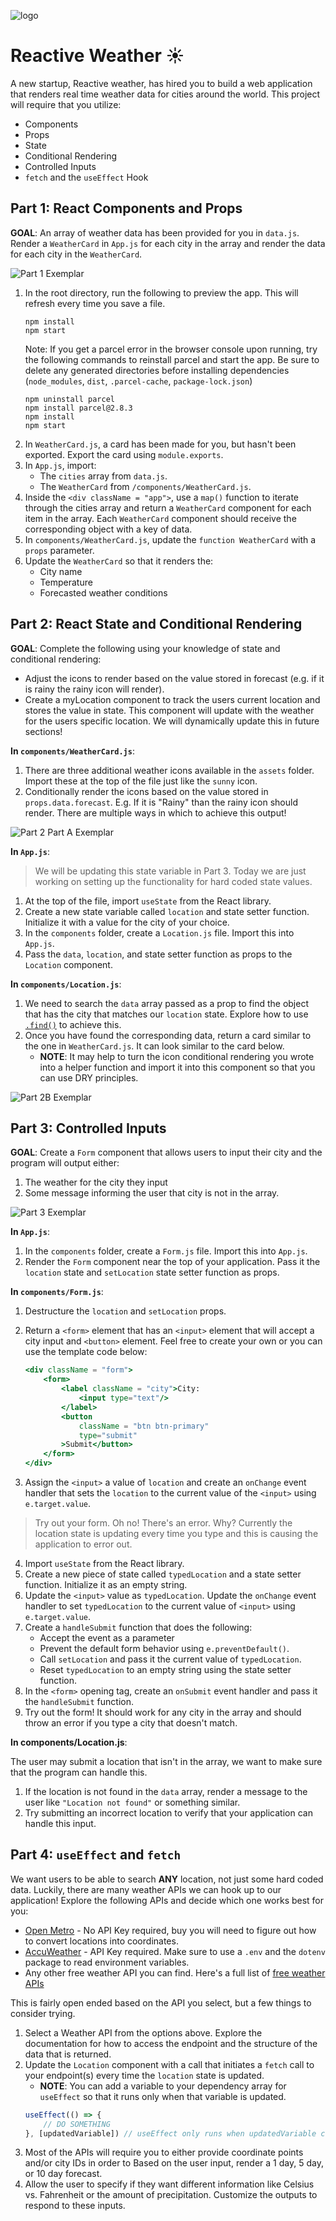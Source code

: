 ![logo](https://user-images.githubusercontent.com/44912347/202244850-18dbf275-11cf-44b5-9500-b2fcb5d44d05.jpg)

# Reactive Weather ☀️

A new startup, Reactive weather, has hired you to build a web application that renders real time weather data for cities around the world. This project will require that you utilize:
- Components
- Props
- State
- Conditional Rendering
- Controlled Inputs
- `fetch` and the `useEffect` Hook

## Part 1: React Components and Props

**GOAL**: An array of weather data has been provided for you in `data.js`. Render a `WeatherCard` in `App.js` for each city in the array and render the data for each city in the `WeatherCard`.

![Part 1 Exemplar](./exemplars/Part1Exemplar.png)

1. In the root directory, run the following to preview the app. This will refresh every time you save a file. 
    ```shell
    npm install
    npm start
    ```
    Note: If you get a parcel error in the browser console upon running, try the following commands to reinstall parcel and start the app. Be sure to delete any generated directories before installing dependencies (`node_modules`, `dist`, `.parcel-cache`, `package-lock.json`)
    ```
    npm uninstall parcel
    npm install parcel@2.8.3
    npm install
    npm start
    ```
2. In `WeatherCard.js`, a card has been made for you, but hasn't been exported. Export the card using `module.exports`.
3. In `App.js`, import:
    - The `cities` array from `data.js`.
    - The `WeatherCard` from `/components/WeatherCard.js`.
4. Inside the `<div className = "app">`, use a `map()` function to iterate through the cities array and return a `WeatherCard` component for each item in the array. Each `WeatherCard` component should receive the corresponding object with a key of data.
5. In `components/WeatherCard.js`, update the `function WeatherCard` with a `props` parameter.
6. Update the `WeatherCard` so that it renders the:
    - City name
    - Temperature
    - Forecasted weather conditions

## Part 2: React State and Conditional Rendering

**GOAL**: Complete the following using your knowledge of state and conditional rendering:
- Adjust the icons to render based on the value stored in forecast (e.g. if it is rainy the rainy icon will render).
- Create a myLocation component to track the users current location and stores the value in state. This component will update with the weather for the users specific location. We will dynamically update this in future sections!

**In `components/WeatherCard.js`**:
1. There are three additional weather icons available in the `assets` folder. Import these at the top of the file just like the `sunny` icon.
2. Conditionally render the icons based on the value stored in `props.data.forecast`. E.g. If it is "Rainy" than the rainy icon should render. There are multiple ways in which to achieve this output!

![Part 2 Part A Exemplar](./exemplars/Part2AExemplar.png)

**In `App.js`**:
> We will be updating this state variable in Part 3. Today we are just working on setting up the functionality for hard coded state values.
1. At the top of the file, import `useState` from the React library.
2. Create a new state variable called `location` and state setter function. Initialize it with a value for the city of your choice.
3. In the `components` folder, create a `Location.js` file. Import this into `App.js`.
4. Pass the `data`, `location`, and state setter function as props to the `Location` component.

**In `components/Location.js`**:
1. We need to search the `data` array passed as a prop to find the object that has the city that matches our `location` state. Explore how to use [`.find()`](https://developer.mozilla.org/en-US/docs/Web/JavaScript/Reference/Global_Objects/Array/find) to achieve this.
2. Once you have found the corresponding data, return a card similar to the one in `WeatherCard.js`. It can look similar to the card below.
    - **NOTE**: It may help to turn the icon conditional rendering you wrote into a helper function and import it into this component so that you can use DRY principles.

![Part 2B Exemplar](./exemplars/Part2BExemplar.png)

## Part 3: Controlled Inputs

**GOAL**: Create a `Form` component that allows users to input their city and the program will output either:
1. The weather for the city they input
2. Some message informing the user that city is not in the array.

![Part 3 Exemplar](./exemplars/Part3Exempalr.gif) 

**In `App.js`**:
1. In the `components` folder, create a `Form.js` file. Import this into `App.js`.
2. Render the `Form` component near the top of your application. Pass it the `location` state and `setLocation` state setter function as props.

**In `components/Form.js`**:
1. Destructure the `location` and `setLocation` props.
2. Return a `<form>` element that has an `<input>` element that will accept a city input and `<button>` element. Feel free to create your own or you can use the template code below:

    ```jsx
    <div className = "form">
        <form>
            <label className = "city">City:
                <input type="text"/>
            </label>
            <button 
                className = "btn btn-primary" 
                type="submit"
            >Submit</button>
        </form>
    </div>
    ```

3. Assign the `<input>` a value of `location` and create an `onChange` event handler that sets the `location` to the current value of the `<input>` using `e.target.value`.

> Try out your form. Oh no! There's an error. Why? Currently the location state is updating every time you type and this is causing the application to error out.

4. Import `useState` from the React library.
5. Create a new piece of state called `typedLocation` and a state setter function. Initialize it as an empty string.
6. Update the `<input>` value as `typedLocation`. Update the `onChange` event handler to set `typedLocation` to the current value of `<input>` using `e.target.value`.
7. Create a `handleSubmit` function that does the following:
    - Accept the event as a parameter
    - Prevent the default form behavior using `e.preventDefault()`.
    - Call `setLocation` and pass it the current value of `typedLocation`.
    - Reset `typedLocation` to an empty string using the state setter function.
8. In the `<form>` opening tag, create an `onSubmit` event handler and pass it the `handleSubmit` function. 
9. Try out the form! It should work for any city in the array and should throw an error if you type a city that doesn't match.

**In components/Location.js**:

The user may submit a location that isn't in the array, we want to make sure that the program can handle this.
1. If the location is not found in the `data` array, render a message to the user like `"Location not found"` or something similar.
2. Try submitting an incorrect location to verify that your application can handle this input.

## Part 4: `useEffect` and `fetch`

We want users to be able to search **ANY** location, not just some hard coded data. Luckily, there are many weather APIs we can hook up to our application! Explore the following APIs and decide which one works best for you:
- [Open Metro](https://open-meteo.com/en/docs) - No API Key required, buy you will need to figure out how to convert locations into coordinates.
- [AccuWeather](https://developer.accuweather.com/) - API Key required. Make sure to use a `.env` and the `dotenv` package to read environment variables.
- Any other free weather API you can find. Here's a full list of [free weather APIs](https://github.com/public-apis/public-apis#weather)

This is fairly open ended based on the API you select, but a few things to consider trying.
1. Select a Weather API from the options above. Explore the documentation for how to access the endpoint and the structure of the data that is returned.
2. Update the `Location` component with a call that initiates a `fetch` call to your endpoint(s) every time the `location` state is updated.
    - **NOTE**: You can add a variable to your dependency array for `useEffect` so that it runs only when that variable is updated.
    ```js
    useEffect(() => {
        // DO SOMETHING
    }, [updatedVariable]) // useEffect only runs when updatedVariable changes.
    ```
3. Most of the APIs will require you to either provide coordinate points and/or city IDs in order to Based on the user input, render a 1 day, 5 day, or 10 day forecast.
4. Allow the user to specify if they want different information like Celsius vs. Fahrenheit or the amount of precipitation. Customize the outputs to respond to these inputs. 